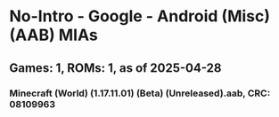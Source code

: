 # No-Intro - Google - Android (Misc) (AAB) MIAs
## Games: 1, ROMs: 1, as of 2025-04-28

### Minecraft (World) (1.17.11.01) (Beta) (Unreleased).aab, CRC: 08109963
